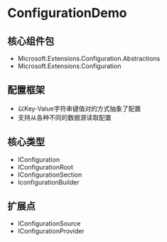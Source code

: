 ﻿# ConfigurationDemo

## 核心组件包

- Microsoft.Extensions.Configuration.Abstractions
- Microsoft.Extensions.Configuration

## 配置框架

- 以Key-Value字符串键值对的方式抽象了配置
- 支持从各种不同的数据源读取配置

## 核心类型

- IConfiguration
- IConfigurationRoot
- IConfigurationSection
- IconfigurationBuilder

## 扩展点

- IConfigurationSource
- IConfigurationProvider

